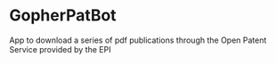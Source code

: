 # GopherPatBot
App to download a series of pdf publications through the Open Patent Service provided by the EPI
